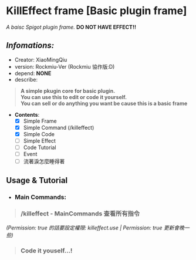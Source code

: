 # KillEffect frame [Basic plugin frame]
*A baisc Spigot plugin frame.* **DO NOT HAVE EFFECT!!**

## *Infomations:*  
- Creator: XiaoMingQiu    
- version: Rockmiu-Ver (Rockmiu 協作版:D)      
- depend: **NONE**    
- describe:    

>**A simple pkugin core for basic plugin.    
>You can use this to edit or code it yourself.    
>You can sell or do anything you want be cause this is a basic frame**  

+ **Contents**:
   - [x] Simple Frame
   - [x] Simple Command (/killeffect)
   - [x] Simple Code
   - [ ] Simple Effect
   - [ ] Code Tutorial
   - [ ] Event 
   - [ ] 流著淚怎麼睡得著

## **Usage & Tutorial**  
- ### **Main Commands:**  
> ### /killeffect - MainCommands 查看所有指令 

*(Permission: true 的話要設定權限: killeffect.use | Permission: true 更新會晚一些)*  

> ### Code it youself...! 


